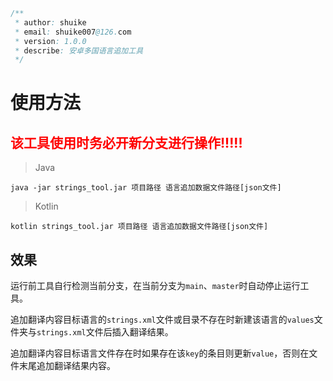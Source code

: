 ```java
/**
 * author: shuike
 * email: shuike007@126.com
 * version: 1.0.0
 * describe: 安卓多国语言追加工具
 */
```

# 使用方法
<h2 style="color:red">该工具使用时务必开新分支进行操作!!!!!</h2>

> Java
```shell
java -jar strings_tool.jar 项目路径 语言追加数据文件路径[json文件]
```

> Kotlin
```shell
kotlin strings_tool.jar 项目路径 语言追加数据文件路径[json文件]
```

## 效果
运行前工具自行检测当前分支，在当前分支为`main`、`master`时自动停止运行工具。

追加翻译内容目标语言的`strings.xml`文件或目录不存在时新建该语言的`values`文件夹与`strings.xml`文件后插入翻译结果。

追加翻译内容目标语言文件存在时如果存在该`key`的条目则更新`value`，否则在文件末尾追加翻译结果内容。
